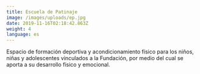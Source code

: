 ```yaml
---
title: Escuela de Patinaje
image: /images/uploads/ep.jpg
date: 2019-11-16T02:18:42.863Z
weight: 4
language: es
---
```

Espacio de formación deportiva y acondicionamiento físico para los niños, niñas y adolescentes vinculados a la Fundación, por medio del cual se aporta a su desarrollo físico y emocional.
